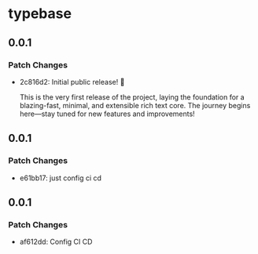 # typebase

## 0.0.1

### Patch Changes

- 2c816d2: Initial public release! 🎉

  This is the very first release of the project, laying the foundation for a blazing-fast, minimal, and extensible rich text core. The journey begins here—stay tuned for new features and improvements!

## 0.0.1

### Patch Changes

- e61bb17: just config ci cd

## 0.0.1

### Patch Changes

- af612dd: Config CI CD
